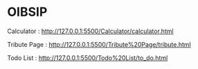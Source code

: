 # OIBSIP

Calculator : http://127.0.0.1:5500/Calculator/calculator.html

Tribute Page : http://127.0.0.1:5500/Tribute%20Page/tribute.html

Todo List : http://127.0.0.1:5500/Todo%20List/to_do.html
 
 
